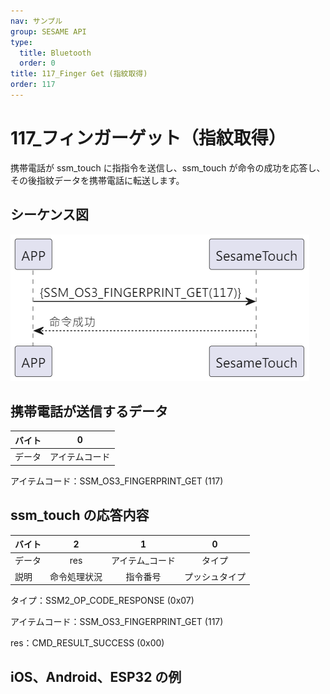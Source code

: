 ```yaml
---
nav: サンプル
group: SESAME API
type:
  title: Bluetooth
  order: 0
title: 117_Finger Get (指紋取得)
order: 117
---
```


# 117\_フィンガーゲット（指紋取得）

携帯電話が ssm_touch に指指令を送信し、ssm_touch が命令の成功を応答し、その後指紋データを携帯電話に転送します。

## シーケンス図

<p align="left">
  <img src="./src/finger_get/finger_get.png" alt="" title="">
</p>

## 携帯電話が送信するデータ

| バイト |       0        |
| ------ | :------------: |
| データ | アイテムコード |

アイテムコード：SSM_OS3_FINGERPRINT_GET (117)

## ssm_touch の応答内容

| バイト |      2       |        1         |       0        |
| ------ | :----------: | :--------------: | :------------: |
| データ |     res      | アイテム\_コード |     タイプ     |
| 説明   | 命令処理状況 |     指令番号     | プッシュタイプ |

タイプ：SSM2_OP_CODE_RESPONSE (0x07)

アイテムコード：SSM_OS3_FINGERPRINT_GET (117)

res：CMD_RESULT_SUCCESS (0x00)

## iOS、Android、ESP32 の例

<CustomBashOSPlatformFingerGet ios='true' android='true'  esp32='true'/>

<!-- ## Android例

```jsx | pure
    override fun fingerPrints(result: CHResult<CHEmpty>) {
        if (checkBle(result)) return
        sendCommand(SesameOS3Payload(SesameItemCode.SSM_OS3_FINGERPRINT_GET.value, byteArrayOf())) { res ->
            result.invoke(Result.success(CHResultState.CHResultStateBLE(CHEmpty())))
        }
    }
```

## iOS例

```jsx | pure
    func fingerPrints( result: @escaping (CHResult<CHEmpty>)) {
        if (self.checkBle(result)) { return }
        sendCommand(.init(.SSM_OS3_FINGERPRINT_GET)) { _ in
            result(.success(CHResultStateNetworks(input: CHEmpty())))
        }
    }
```

## ESP例

```jsx | pure

``` -->
